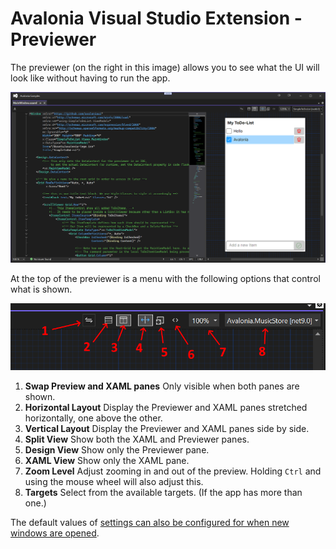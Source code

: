 # Avalonia Visual Studio Extension - Previewer

The previewer (on the right in this image) allows you to see what the UI will look like without having to run the app.

![A sample app as seen in the previewer](../../../static/img/vs-extension/previewer-sample-todolist.png)

At the top of the previewer is a menu with the following options that control what is shown.

![Close up of the previewer menu](../../../static/img/vs-extension/previewer-toolbar.png)

1. **Swap Preview and XAML panes** Only visible when both panes are shown.
2. **Horizontal Layout** Display the Previewer and XAML panes stretched horizontally, one above the other.
3. **Vertical Layout** Display the Previewer and XAML panes side by side.
4. **Split View** Show both the XAML and Previewer panes.
5. **Design View**  Show only the Previewer pane.
6. **XAML View** Show only the XAML pane.
7. **Zoom Level** Adjust zooming in and out of the preview. Holding `Ctrl` and using the mouse wheel will also adjust this.
8. **Targets** Select from the available targets. (If the app has more than one.)

The default values of [settings can also be configured for when new windows are opened](./settings.md).

